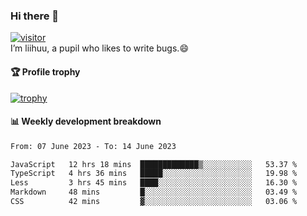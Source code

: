 ### Hi there 👋
[![visitor](https://visitor-badge.glitch.me/badge?page_id=liihuu&right_color=blue)](https://github.com/liihuu)<br>
I’m liihuu, a pupil who likes to write bugs.😄


#### 🏆 Profile trophy
[![trophy](https://github-profile-trophy.vercel.app?username=liihuu&margin-w=16&margin-h=16&rank=-C,-B)](https://github.com/liihuu)


#### 📊 Weekly development breakdown
<!--START_SECTION:waka-->

```txt
From: 07 June 2023 - To: 14 June 2023

JavaScript   12 hrs 18 mins  █████████████▒░░░░░░░░░░░   53.37 %
TypeScript   4 hrs 36 mins   █████░░░░░░░░░░░░░░░░░░░░   19.98 %
Less         3 hrs 45 mins   ████░░░░░░░░░░░░░░░░░░░░░   16.30 %
Markdown     48 mins         █░░░░░░░░░░░░░░░░░░░░░░░░   03.49 %
CSS          42 mins         ▓░░░░░░░░░░░░░░░░░░░░░░░░   03.06 %
```

<!--END_SECTION:waka-->

<!--
**liihuu/liihuu** is a ✨ _special_ ✨ repository because its `README.md` (this file) appears on your GitHub profile.

Here are some ideas to get you started:

- 🔭 I’m currently working on ...
- 🌱 I’m currently learning ...
- 👯 I’m looking to collaborate on ...
- 🤔 I’m looking for help with ...
- 💬 Ask me about ...
- 📫 How to reach me: ...
- 😄 Pronouns: ...
- ⚡ Fun fact: ...
-->
